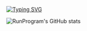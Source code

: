 [![Typing SVG](https://readme-typing-svg.demolab.com/?lines=IT/Cybersecurity,Developer,Student)](https://git.io/typing-svg)

![RunProgram's GitHub stats](https://github-readme-stats.vercel.app/api?username=RunProgram&show_icons=true&theme=tokyonight)
